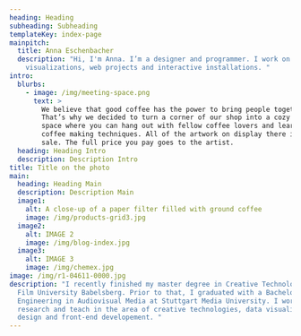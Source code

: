 ```yaml
---
heading: Heading
subheading: Subheading
templateKey: index-page
mainpitch:
  title: Anna Eschenbacher
  description: "Hi, I'm Anna. I’m a designer and programmer. I work on data
    visualizations, web projects and interactive installations. "
intro:
  blurbs:
    - image: /img/meeting-space.png
      text: >
        We believe that good coffee has the power to bring people together.
        That’s why we decided to turn a corner of our shop into a cozy meeting
        space where you can hang out with fellow coffee lovers and learn about
        coffee making techniques. All of the artwork on display there is for
        sale. The full price you pay goes to the artist.
  heading: Heading Intro
  description: Description Intro
title: Title on the photo
main:
  heading: Heading Main
  description: Description Main
  image1:
    alt: A close-up of a paper filter filled with ground coffee
    image: /img/products-grid3.jpg
  image2:
    alt: IMAGE 2
    image: /img/blog-index.jpg
  image3:
    alt: IMAGE 3
    image: /img/chemex.jpg
image: /img/r1-04611-0000.jpg
description: "I recently finished my master degree in Creative Technologies at
  Film University Babelsberg. Prior to that, I graduated with a Bachelor of
  Engineering in Audiovisual Media at Stuttgart Media University. I work,
  research and teach in the area of creative technologies, data visualization
  design and front-end developement. "
---
```

